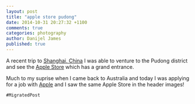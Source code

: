 ```yaml
---
layout: post
title: "apple store pudong"
date: 2014-10-31 20:27:32 +1100
comments: true
categories: photography
author: Danijel James
published: true
---
```

A recent trip to <a href="https://en.wikipedia.org/wiki/Shanghai">Shanghai, China</a> I was able to venture to the Pudong district and see the <a href="https://www.apple.com/cn/retail/pudong/">Apple Store</a> which has a grand entrance.

Much to my suprise when I came back to Australia and today I was applying for a job with <a href="https://jobs.apple.com/">Apple</a> and I saw the same Apple Store in the header images!

`#MigratedPost`
